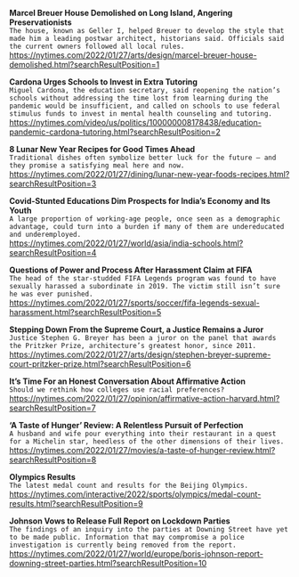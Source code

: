 **Marcel Breuer House Demolished on Long Island, Angering Preservationists**\
`The house, known as Geller I, helped Breuer to develop the style that made him a leading postwar architect, historians said. Officials said the current owners followed all local rules.`\
https://nytimes.com/2022/01/27/arts/design/marcel-breuer-house-demolished.html?searchResultPosition=1

**Cardona Urges Schools to Invest in Extra Tutoring**\
`Miguel Cardona, the education secretary, said reopening the nation’s schools without addressing the time lost from learning during the pandemic would be insufficient, and called on schools to use federal stimulus funds to invest in mental health counseling and tutoring.`\
https://nytimes.com/video/us/politics/100000008178438/education-pandemic-cardona-tutoring.html?searchResultPosition=2

**8 Lunar New Year Recipes for Good Times Ahead**\
`Traditional dishes often symbolize better luck for the future — and they promise a satisfying meal here and now.`\
https://nytimes.com/2022/01/27/dining/lunar-new-year-foods-recipes.html?searchResultPosition=3

**Covid-Stunted Educations Dim Prospects for India’s Economy and Its Youth**\
`A large proportion of working-age people, once seen as a demographic advantage, could turn into a burden if many of them are undereducated and underemployed.`\
https://nytimes.com/2022/01/27/world/asia/india-schools.html?searchResultPosition=4

**Questions of Power and Process After Harassment Claim at FIFA**\
`The head of the star-studded FIFA Legends program was found to have sexually harassed a subordinate in 2019. The victim still isn’t sure he was ever punished.`\
https://nytimes.com/2022/01/27/sports/soccer/fifa-legends-sexual-harassment.html?searchResultPosition=5

**Stepping Down From the Supreme Court, a Justice Remains a Juror**\
`Justice Stephen G. Breyer has been a juror on the panel that awards the Pritzker Prize, architecture’s greatest honor, since 2011.`\
https://nytimes.com/2022/01/27/arts/design/stephen-breyer-supreme-court-pritzker-prize.html?searchResultPosition=6

**It’s Time For an Honest Conversation About Affirmative Action**\
`Should we rethink how colleges use racial preferences?`\
https://nytimes.com/2022/01/27/opinion/affirmative-action-harvard.html?searchResultPosition=7

**‘A Taste of Hunger’ Review: A Relentless Pursuit of Perfection**\
`A husband and wife pour everything into their restaurant in a quest for a Michelin star, heedless of the other dimensions of their lives.`\
https://nytimes.com/2022/01/27/movies/a-taste-of-hunger-review.html?searchResultPosition=8

**Olympics Results**\
`The latest medal count and results for the Beijing Olympics.`\
https://nytimes.com/interactive/2022/sports/olympics/medal-count-results.html?searchResultPosition=9

**Johnson Vows to Release Full Report on Lockdown Parties**\
`The findings of an inquiry into the parties at Downing Street have yet to be made public. Information that may compromise a police investigation is currently being removed from the report.`\
https://nytimes.com/2022/01/27/world/europe/boris-johnson-report-downing-street-parties.html?searchResultPosition=10

